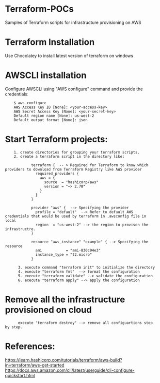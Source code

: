 # Terraform-POCs
Samples of Terraform scripts for infrastructure provisioning on AWS

# Terraform Installation
Use Chocolatey to install latest version of terraform on windows

# AWSCLI installation
Configure AWSCLI using "AWS configure" command and provide the credentials:

        $ aws configure
        AWS Access Key ID [None]: <your-access-key>
        AWS Secret Access Key [None]: <your-secret-key>
        Default region name [None]: us-west-2
        Default output format [None]: json

# Start Terraform projects:

        1. create directories for grouping your terraform scripts.
        2. create a terraform script in the directory like:
        
                terraform {  -- > Required for Terraform to know which providers to download from Terraform Registry like AWS provider
                  required_providers {
                    aws = {
                      source  = "hashicorp/aws"
                      version = "~> 2.70"
                    }
                  }
                }

                provider "aws" {  --> Specifying the provider
                  profile = "default"  --> Refer to default AWS credentials that would be used by terraform in .awsconfig file in local
                  region  = "us-west-2" --> the region to provison the infrastructre.
                }

                resource "aws_instance" "example" { --> Specifying the resource
                  ami           = "ami-830c94e3"
                  instance_type = "t2.micro"
                }
  
          3. execute command "terraform init" to initialize the directory
          4. execute "terraform fmt"  --> format the configuration
          5. execute "terraform validate" --> validate the configuration
          6. execute "terraform apply" --> apply the configuration
 
# Remove all the infrastructure provisioned on cloud

          execute "terraform destroy" --> remove all configuartions step by step.
        
# References:
https://learn.hashicorp.com/tutorials/terraform/aws-build?in=terraform/aws-get-started
https://docs.aws.amazon.com/cli/latest/userguide/cli-configure-quickstart.html
